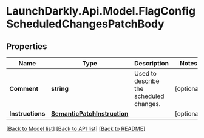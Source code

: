 # LaunchDarkly.Api.Model.FlagConfigScheduledChangesPatchBody
## Properties

Name | Type | Description | Notes
------------ | ------------- | ------------- | -------------
**Comment** | **string** | Used to describe the scheduled changes. | [optional] 
**Instructions** | [**SemanticPatchInstruction**](SemanticPatchInstruction.md) |  | [optional] 

[[Back to Model list]](../README.md#documentation-for-models) [[Back to API list]](../README.md#documentation-for-api-endpoints) [[Back to README]](../README.md)

